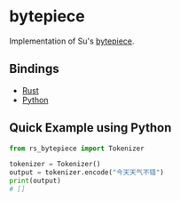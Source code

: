 # bytepiece

Implementation of Su's [bytepiece](https://github.com/bojone/bytepiece).


## Bindings

- [Rust](https://github.com/hscspring/bytepiece-rs/tree/main/bytepiece_rs)
- [Python](https://github.com/hscspring/bytepiece-rs/tree/main/bindings/python)


## Quick Example using Python

```python
from rs_bytepiece import Tokenizer

tokenizer = Tokenizer()
output = tokenizer.encode("今天天气不错")
print(output)
# []
```
